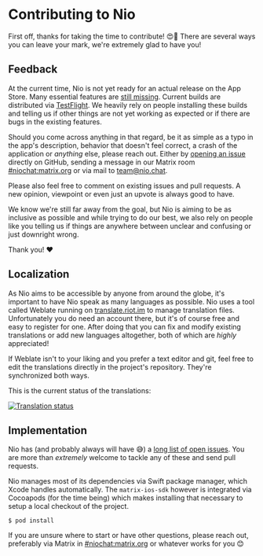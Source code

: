 # Contributing to Nio

First off, thanks for taking the time to contribute! 😍🥳
There are several ways you can leave your mark, we're extremely glad to have you!

## Feedback

At the current time, Nio is not yet ready for an actual release on the App Store. Many essential features are [still 
missing](https://github.com/niochat/nio/issues?q=is%3Aopen+is%3Aissue+label%3Aessential). Current builds are distributed via
[TestFlight](https://testflight.apple.com/join/KlXr3kKz). We heavily rely on people installing these builds and telling us
if other things are not yet working as expected or if there are bugs in the existing features.

Should you come across anything in that regard, be it as simple as a typo in the app's description, behavior that doesn't feel
correct, a crash of the application or *anything* else, please reach out. Either by [opening an 
issue](https://github.com/niochat/nio/issues/new) directly on GitHub, sending a message in our Matrix room 
[#niochat:matrix.org](https://matrix.to/#/#niochat:matrix.org) or via mail to 
[team@nio.chat](mailto:team@nio.chat). 

Please also feel free to comment on existing issues and pull requests. A new opinion, viewpoint or even just an upvote is 
always good to have.

We know we're still far away from the goal, but Nio is aiming to be as inclusive as possible and while trying to do our best,
we also rely on people like you telling us if things are anywhere between unclear and confusing or just downright wrong.

Thank you! ❤️

## Localization

As Nio aims to be accessible by anyone from around the globe, it's important to have Nio speak as many languages as possible.
Nio uses a tool called Weblate running on [translate.riot.im](https://translate.riot.im/engage/nio) to manage 
translation files. Unfortunately you do need an account there, but it's of course free and easy to register for one. After
doing that you can fix and modify existing translations or add new languages altogether, both of which are *highly* 
appreciated!

If Weblate isn't to your liking and you prefer a text editor and git, feel free to edit the translations directly in the 
project's repository. They're synchronized both ways.

This is the current status of the translations:

[![Translation status](https://translate.riot.im/widgets/nio/-/nio/multi-auto.svg)](https://translate.riot.im/engage/nio/?utm_source=widget)

## Implementation

Nio has (and probably always will have 😅) a [long list of open issues](https://github.com/niochat/nio/issues). You are more
than *extremely* welcome to tackle any of these and send pull requests.

Nio manages most of its dependencies via Swift package manager, which Xcode handles automatically. The `matrix-ios-sdk` 
however is integrated via Cocoapods (for the time being) which makes installing that necessary to setup a local checkout of 
the project.

```shell
$ pod install
```

If you are unsure where to start or have other questions, please reach out, preferably via Matrix in
[#niochat:matrix.org](https://matrix.to/#/#niochat:matrix.org) or whatever works for you 😊
